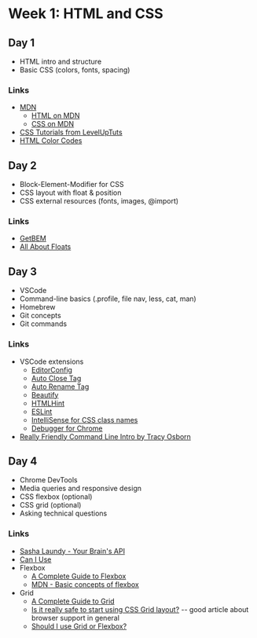 # Week 1: HTML and CSS

## Day 1

* HTML intro and structure
* Basic CSS (colors, fonts, spacing)

### Links

* [MDN](https://developer.mozilla.org/en-US/)
  * [HTML on MDN](https://developer.mozilla.org/en-US/docs/Web/HTML)
  * [CSS on MDN](https://developer.mozilla.org/en-US/docs/Web/CSS)
* [CSS Tutorials from LevelUpTuts](https://www.youtube.com/playlist?list=PLLnpHn493BHH6DkHPhduhco5XavNA9JaD)
* [HTML Color Codes](https://htmlcolorcodes.com/)

## Day 2

* Block-Element-Modifier for CSS
* CSS layout with float & position
* CSS external resources (fonts, images, @import)

### Links

* [GetBEM](http://getbem.com/)
* [All About Floats](https://css-tricks.com/all-about-floats/)

## Day 3

* VSCode
* Command-line basics (.profile, file nav, less, cat, man)
* Homebrew
* Git concepts
* Git commands

### Links
* VSCode extensions
  * [EditorConfig](https://marketplace.visualstudio.com/items?itemName=EditorConfig.EditorConfig)
  * [Auto Close Tag](https://marketplace.visualstudio.com/items?itemName=formulahendry.auto-close-tag)
  * [Auto Rename Tag](https://marketplace.visualstudio.com/items?itemName=formulahendry.auto-rename-tag)
  * [Beautify](https://marketplace.visualstudio.com/items?itemName=HookyQR.beautify)
  * [HTMLHint](https://marketplace.visualstudio.com/items?itemName=mkaufman.HTMLHint)
  * [ESLint](https://marketplace.visualstudio.com/items?itemName=dbaeumer.vscode-eslint)
  * [IntelliSense for CSS class names](https://marketplace.visualstudio.com/items?itemName=Zignd.html-css-class-completion)
  * [Debugger for Chrome](https://marketplace.visualstudio.com/items?itemName=msjsdiag.debugger-for-chrome)
* [Really Friendly Command Line Intro by Tracy Osborn](https://hellowebbooks.com/learn-command-line/)

## Day 4

* Chrome DevTools
* Media queries and responsive design
* CSS flexbox (optional)
* CSS grid (optional)
* Asking technical questions

### Links

* [Sasha Laundy - Your Brain's API](https://www.youtube.com/watch?v=hY14Er6JX2s)
* [Can I Use](http://caniuse.com/)
* Flexbox
  * [A Complete Guide to Flexbox](https://css-tricks.com/snippets/css/a-guide-to-flexbox/)
  * [MDN - Basic concepts of flexbox](https://developer.mozilla.org/en-US/docs/Web/CSS/CSS_Flexible_Box_Layout/Basic_Concepts_of_Flexbox)
* Grid
  * [A Complete Guide to Grid](https://css-tricks.com/snippets/css/complete-guide-grid/)
  * [Is it really safe to start using CSS Grid layout?](https://rachelandrew.co.uk/archives/2017/07/04/is-it-really-safe-to-start-using-css-grid-layout/) -- good article about browser support in general
  * [Should I use Grid or Flexbox?](https://rachelandrew.co.uk/archives/2016/03/30/should-i-use-grid-or-flexbox/)
